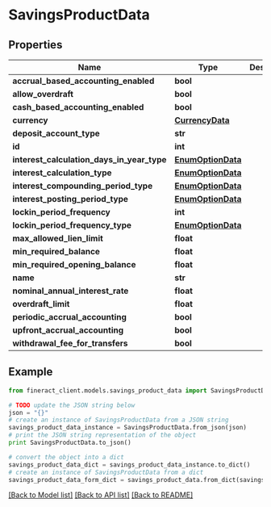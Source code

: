 # SavingsProductData


## Properties

Name | Type | Description | Notes
------------ | ------------- | ------------- | -------------
**accrual_based_accounting_enabled** | **bool** |  | [optional] 
**allow_overdraft** | **bool** |  | [optional] 
**cash_based_accounting_enabled** | **bool** |  | [optional] 
**currency** | [**CurrencyData**](CurrencyData.md) |  | [optional] 
**deposit_account_type** | **str** |  | [optional] 
**id** | **int** |  | [optional] 
**interest_calculation_days_in_year_type** | [**EnumOptionData**](EnumOptionData.md) |  | [optional] 
**interest_calculation_type** | [**EnumOptionData**](EnumOptionData.md) |  | [optional] 
**interest_compounding_period_type** | [**EnumOptionData**](EnumOptionData.md) |  | [optional] 
**interest_posting_period_type** | [**EnumOptionData**](EnumOptionData.md) |  | [optional] 
**lockin_period_frequency** | **int** |  | [optional] 
**lockin_period_frequency_type** | [**EnumOptionData**](EnumOptionData.md) |  | [optional] 
**max_allowed_lien_limit** | **float** |  | [optional] 
**min_required_balance** | **float** |  | [optional] 
**min_required_opening_balance** | **float** |  | [optional] 
**name** | **str** |  | [optional] 
**nominal_annual_interest_rate** | **float** |  | [optional] 
**overdraft_limit** | **float** |  | [optional] 
**periodic_accrual_accounting** | **bool** |  | [optional] 
**upfront_accrual_accounting** | **bool** |  | [optional] 
**withdrawal_fee_for_transfers** | **bool** |  | [optional] 

## Example

```python
from fineract_client.models.savings_product_data import SavingsProductData

# TODO update the JSON string below
json = "{}"
# create an instance of SavingsProductData from a JSON string
savings_product_data_instance = SavingsProductData.from_json(json)
# print the JSON string representation of the object
print SavingsProductData.to_json()

# convert the object into a dict
savings_product_data_dict = savings_product_data_instance.to_dict()
# create an instance of SavingsProductData from a dict
savings_product_data_form_dict = savings_product_data.from_dict(savings_product_data_dict)
```
[[Back to Model list]](../README.md#documentation-for-models) [[Back to API list]](../README.md#documentation-for-api-endpoints) [[Back to README]](../README.md)


